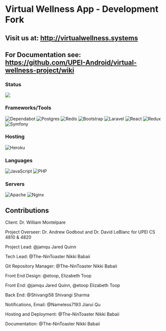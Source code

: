 
# Virtual Wellness App - Development Fork

## Visit us at: http://virtualwellness.systems

## For Documentation see: https://github.com/UPEI-Android/virtual-wellness-project/wiki 

### Status
[<img src="https://img.shields.io/uptimerobot/ratio/m791358814-c42fb9dbc0b2fa02cb90f56d?style=flat-square"/>](http://status.virtualwellness.systems)

### Frameworks/Tools

![Dependabot](https://img.shields.io/badge/dependabot-025E8C?style=for-the-badge&logo=dependabot&logoColor=white)
![Postgres](https://img.shields.io/badge/postgres-%23316192.svg?style=for-the-badge&logo=postgresql&logoColor=white)
![Redis](https://img.shields.io/badge/redis-%23DD0031.svg?style=for-the-badge&logo=redis&logoColor=white)
![Bootstrap](https://img.shields.io/badge/bootstrap-%23563D7C.svg?style=for-the-badge&logo=bootstrap&logoColor=white)
![Laravel](https://img.shields.io/badge/laravel-%23FF2D20.svg?style=for-the-badge&logo=laravel&logoColor=white)
![React](https://img.shields.io/badge/react-%2320232a.svg?style=for-the-badge&logo=react&logoColor=%2361DAFB)
![Redux](https://img.shields.io/badge/redux-%23593d88.svg?style=for-the-badge&logo=redux&logoColor=white)
![Symfony](https://img.shields.io/badge/symfony-%23000000.svg?style=for-the-badge&logo=symfony&logoColor=white)

### Hosting
![Heroku](https://img.shields.io/badge/heroku-%23430098.svg?style=for-the-badge&logo=heroku&logoColor=white)

### Languages
![JavaScript](https://img.shields.io/badge/javascript-%23323330.svg?style=for-the-badge&logo=javascript&logoColor=%23F7DF1E)
![PHP](https://img.shields.io/badge/php-%23777BB4.svg?style=for-the-badge&logo=php&logoColor=white)

### Servers
![Apache](https://img.shields.io/badge/apache-%23D42029.svg?style=for-the-badge&logo=apache&logoColor=white)
![Nginx](https://img.shields.io/badge/nginx-%23009639.svg?style=for-the-badge&logo=nginx&logoColor=white)

## Contributions 
Client: Dr. William Montelpare

Project Overseer: Dr. Andrew Godbout and Dr. David LeBlanc for UPEI CS 4810 & 4820

Project Lead: @jamqu Jared Quinn

Tech Lead: @The-NinToaster Nikki Babaii

Git Repository Manager: @The-NinToaster Nikki Babaii

Front End Design: @etoop, Elizabeth Toop

Front End: @jamqu Jared Quinn, @etoop Elizabeth Toop

Back End: @Shivangi58 Shivangi Sharma

Notifications, Email: @Nameless7193 Jiarui Qu

Hosting and Deployment: @The-NinToaster Nikki Babaii

Documentation: @The-NinToaster Nikki Babaii
